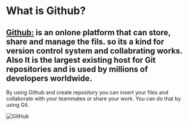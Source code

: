 # What is Github?

## [Github:](#Github.md) is an onlone platform that can store, share and manage the fils. so its a kind for version control system and collabrating works. Also It is the largest existing host for Git repositories and is used by millions of developers worldwide.

By using Github and create repository you can insert your files and collaborate with your teammates or share your work. You can do that by using Git.

![GitHub](https://miro.medium.com/max/882/1*D5zGIGFZoEO4uCTriOj4xg.jpeg)

